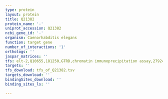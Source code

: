 ```yaml
---
type: protein
layout: protein
title: Q21382
protein_name: '-'
uniprot_accession: Q21382
ncbi_gene_id: '-'
organism: Caenorhabditis elegans
function: target gene
number_of_interactions: '1'
orthologs: ''
jaspar_matrices: ''
tfs: elt-2,Q10655,181250,GTRD,chromatin immunoprecipitation assay,27924024%5Buid%5D,No
targets: ''
tfs_download: tfs_of_Q21382.tsv
targets_download: ''
bindingSites_download: ''
binding_sites_ls: ''

---
```

